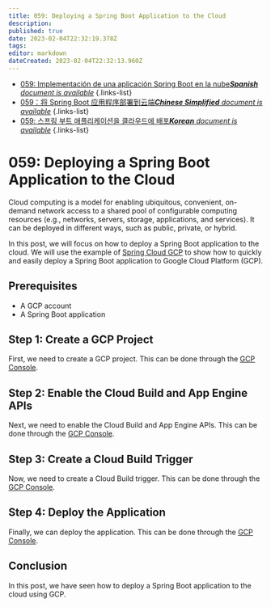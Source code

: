 ```yaml
---
title: 059: Deploying a Spring Boot Application to the Cloud
description: 
published: true
date: 2023-02-04T22:32:19.378Z
tags: 
editor: markdown
dateCreated: 2023-02-04T22:32:13.960Z
---
```


- [059: Implementación de una aplicación Spring Boot en la nube***Spanish** document is available*](/es/Knowledge-base/Spring-Boot/Learning/059-deploying-a-spring-boot-application-to-the-cloud)
{.links-list}
- [059：将 Spring Boot 应用程序部署到云端***Chinese Simplified** document is available*](/zh/Knowledge-base/Spring-Boot/Learning/059-deploying-a-spring-boot-application-to-the-cloud)
{.links-list}
- [059: 스프링 부트 애플리케이션을 클라우드에 배포***Korean** document is available*](/ko/Knowledge-base/Spring-Boot/Learning/059-deploying-a-spring-boot-application-to-the-cloud)
{.links-list}


# 059: Deploying a Spring Boot Application to the Cloud 

Cloud computing is a model for enabling ubiquitous, convenient, on-demand network access to a shared pool of configurable computing resources (e.g., networks, servers, storage, applications, and services). It can be deployed in different ways, such as public, private, or hybrid. 

In this post, we will focus on how to deploy a Spring Boot application to the cloud. We will use the example of [Spring Cloud GCP](https://spring.io/projects/spring-cloud-gcp) to show how to quickly and easily deploy a Spring Boot application to Google Cloud Platform (GCP).

## Prerequisites

- A GCP account
- A Spring Boot application

## Step 1: Create a GCP Project

First, we need to create a GCP project. This can be done through the [GCP Console](https://console.cloud.google.com/).

## Step 2: Enable the Cloud Build and App Engine APIs

Next, we need to enable the Cloud Build and App Engine APIs. This can be done through the [GCP Console](https://console.cloud.google.com/apis/dashboard).

## Step 3: Create a Cloud Build Trigger

Now, we need to create a Cloud Build trigger. This can be done through the [GCP Console](https://console.cloud.google.com/cloud-build/triggers).

## Step 4: Deploy the Application

Finally, we can deploy the application. This can be done through the [GCP Console](https://console.cloud.google.com/appengine/deploy).

## Conclusion

In this post, we have seen how to deploy a Spring Boot application to the cloud using GCP.